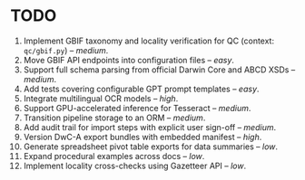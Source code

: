 # TODO

1. Implement GBIF taxonomy and locality verification for QC (context: `qc/gbif.py`) – _medium_.
2. Move GBIF API endpoints into configuration files – _easy_.
3. Support full schema parsing from official Darwin Core and ABCD XSDs – _medium_.
4. Add tests covering configurable GPT prompt templates – _easy_.
5. Integrate multilingual OCR models – _high_.
6. Support GPU-accelerated inference for Tesseract – _medium_.
7. Transition pipeline storage to an ORM – _medium_.
8. Add audit trail for import steps with explicit user sign-off – _medium_.
9. Version DwC-A export bundles with embedded manifest – _high_.
10. Generate spreadsheet pivot table exports for data summaries – _low_.
11. Expand procedural examples across docs – _low_.
12. Implement locality cross-checks using Gazetteer API – _low_.
